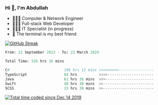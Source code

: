 <h3>Hi 👋, I'm Abdullah</h3>

- 👷🏼‍♂️ Computer & Network Engineer
- 👨🏻‍💻 Full-stack Web Developer
- 👨🏻‍💻 IT Specialist (in progress)
- 🖤 The terminal is my best friend

[![GitHub Streak](https://streak-stats.demolab.com?user=al3bad&theme=transparent&date_format=j%20M%5B%20Y%5D)](https://git.io/streak-stats)

<!--START_SECTION:waka-->

```python
From: 22 September 2023 - To: 22 March 2024

Total Time: 526 hrs 16 mins

C#                         196 hrs 12 mins >>>>>>>>>----------------   36.92 %
TypeScript                 84 hrs          >>>>---------------------   15.81 %
Java                       61 hrs 36 mins  >>>----------------------   11.59 %
Swift                      48 hrs 38 mins  >>-----------------------   09.15 %
SCSS                       33 hrs 38 mins  >>-----------------------   06.33 %
```

<!--END_SECTION:waka-->

<p>
  <a href="https://wakatime.com/@ce2a2aac-0d6b-4d65-b864-8a4bcaf12967"><img src="https://wakatime.com/badge/user/ce2a2aac-0d6b-4d65-b864-8a4bcaf12967.svg" alt="Total time coded since Dec 14 2019" /></a>
</p>
